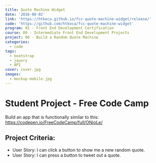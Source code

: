 ```yaml
---
title: Quote Machine Widget
date: '2016-08-02'
link: 'https://htkoca.github.io/fcc-quote-machine-widget/release/'
code: 'https://github.com/htkoca/fcc-quote-machine-widget'
program: 01 - Front End Development Certification
course: 09 - Intermediate Front End Development Projects
project: 00 - Build a Random Quote Machine
categories:
  - code
tags:
  - bootstrap
  - jquery
  - API
cover: cover.jpg
images:
  - mockup-mobile.jpg
---
```

# Student Project - Free Code Camp
Build an app that is functionally similar to this: https://codepen.io/FreeCodeCamp/full/ONjoLe/

## Project Criteria:
* User Story: I can click a button to show me a new random quote.
* User Story: I can press a button to tweet out a quote.
